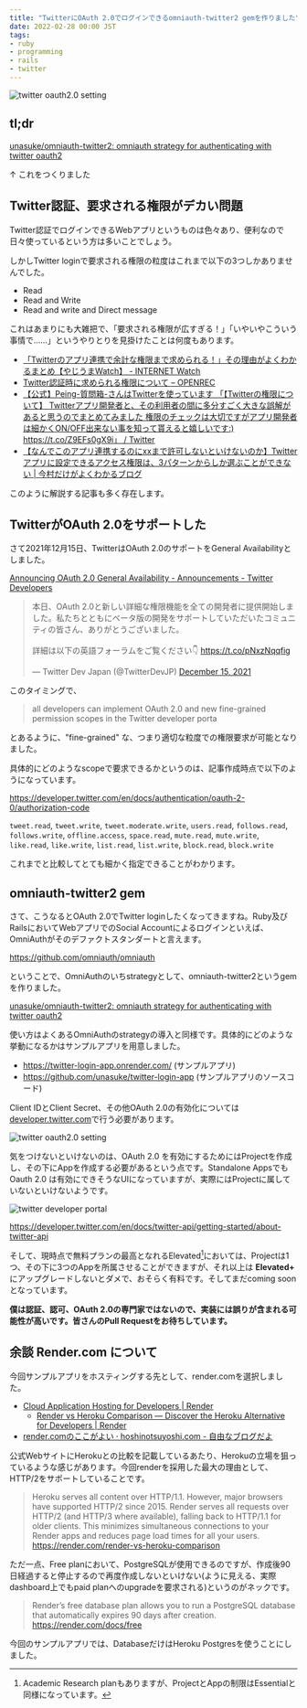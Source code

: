 ```yaml
---
title: "TwitterにOAuth 2.0でログインできるomniauth-twitter2 gemを作りました"
date: 2022-02-28 00:00 JST
tags: 
- ruby
- programming
- rails
- twitter
---
```



![twitter oauth2.0 setting](2022/twitter-oauth2-enabled.png)

## tl;dr

[unasuke/omniauth-twitter2: omniauth strategy for authenticating with twitter oauth2](https://github.com/unasuke/omniauth-twitter2)

↑ これをつくりました

## Twitter認証、要求される権限がデカい問題
Twitter認証でログインできるWebアプリというものは色々あり、便利なので日々使っているという方は多いことでしょう。

しかしTwitter loginで要求される権限の粒度はこれまで以下の3つしかありませんでした。

- Read
- Read and Write
- Read and write and Direct message

これはあまりにも大雑把で、「要求される権限が広すぎる！」「いやいやこういう事情で……」というやりとりを見掛けたことは何度もあります。

- [「Twitterのアプリ連携で余計な権限まで求められる！」その理由がよくわかるまとめ【やじうまWatch】 - INTERNET Watch](https://internet.watch.impress.co.jp/docs/yajiuma/1096815.html)
- [Twitter認証時に求められる権限について – OPENREC](https://openrec.zendesk.com/hc/ja/articles/360049156451-Twitter%E8%AA%8D%E8%A8%BC%E6%99%82%E3%81%AB%E6%B1%82%E3%82%81%E3%82%89%E3%82%8C%E3%82%8B%E6%A8%A9%E9%99%90%E3%81%AB%E3%81%A4%E3%81%84%E3%81%A6#:~:text=Twitter%E3%81%AE%E4%BB%95%E6%A7%98%E3%81%A8%E3%81%97%E3%81%A6%E3%80%81%E9%81%B8%E6%8A%9E,%E6%A8%A9%E9%99%90%E3%81%8C%E6%B1%82%E3%82%81%E3%82%89%E3%82%8C%E3%81%BE%E3%81%99%E3%80%82)
- [【公式】Peing-質問箱-さんはTwitterを使っています 「【Twitterの権限について】 Twitterアプリ開発者と、その利用者の間に多分すごく大きな誤解があると思うのでまとめてみました 権限のチェックは大切ですがアプリ開発者は細かくON/OFF出来ない事を知って貰えると嬉しいです:) https://t.co/Z9EFs0gX9i」 / Twitter](https://twitter.com/Peing_net/status/939085850645733377)
- [【なんでこのアプリ連携するのにxxまで許可しないといけないのか】Twitterアプリに設定できるアクセス権限は、3パターンからしか選ぶことができない | 今村だけがよくわかるブログ](https://www.imamura.biz/blog/16031)

このように解説する記事も多く存在します。

## TwitterがOAuth 2.0をサポートした
さて2021年12月15日、TwitterはOAuth 2.0のサポートをGeneral Availabilityとしました。

[Announcing OAuth 2.0 General Availability - Announcements - Twitter Developers](https://twittercommunity.com/t/announcing-oauth-2-0-general-availability/163555)

<blockquote class="twitter-tweet"><p lang="ja" dir="ltr">本日、OAuth 2.0と新しい詳細な権限機能を全ての開発者に提供開始しました。私たちとともにベータ版の開発をサポートしていただいたコミュニティの皆さん、ありがとうございました。<br><br>詳細は以下の英語フォーラムをご覧ください👇 <a href="https://t.co/pNxzNqqfig">https://t.co/pNxzNqqfig</a></p>&mdash; Twitter Dev Japan (@TwitterDevJP) <a href="https://twitter.com/TwitterDevJP/status/1470916207130079239?ref_src=twsrc%5Etfw">December 15, 2021</a></blockquote> <script async src="https://platform.twitter.com/widgets.js" charset="utf-8"></script>

このタイミングで、

>  all developers can implement OAuth 2.0 and new fine-grained permission scopes in the Twitter developer porta

とあるように、"fine-grained" な、つまり適切な粒度での権限要求が可能となりました。

具体的にどのようなscopeで要求できるかというのは、記事作成時点で以下のようになっています。

<https://developer.twitter.com/en/docs/authentication/oauth-2-0/authorization-code>

`tweet.read`, `tweet.write`, `tweet.moderate.write`, `users.read`, `follows.read`, `follows.write`, `offline.access`, `space.read`, `mute.read`, `mute.write`, `like.read`, `like.write`, `list.read`, `list.write`, `block.read`, `block.write`

これまでと比較してとても細かく指定できることがわかります。

##  omniauth-twitter2 gem
さて、こうなるとOAuth 2.0でTwitter loginしたくなってきますね。Ruby及びRailsにおいてWebアプリでのSocial Accountによるログインといえば、OmniAuthがそのデファクトスタンダートと言えます。

<https://github.com/omniauth/omniauth>

ということで、OmniAuthのいちstrategyとして、omniauth-twitter2というgemを作りました。

[unasuke/omniauth-twitter2: omniauth strategy for authenticating with twitter oauth2](https://github.com/unasuke/omniauth-twitter2)

使い方はよくあるOmniAuthのstrategyの導入と同様です。具体的にどのような挙動になるかはサンプルアプリを用意しました。

- <https://twitter-login-app.onrender.com/> (サンプルアプリ)
- <https://github.com/unasuke/twitter-login-app> (サンプルアプリのソースコード)

Client IDとClient Secret、その他OAuth 2.0の有効化については [developer.twitter.com](https://developer.twitter.com/)で行う必要があります。

![twitter oauth2.0 setting](2022/twitter-oauth2-enabled-full.png)

気をつけないといけないのは、OAuth 2.0 を有効にするためにはProjectを作成し、その下にAppを作成する必要があるという点です。Standalone AppsでもOauth 2.0 は有効にできそうなUIになっていますが、実際にはProjectに属していないといけないようです。

![twitter developer portal](2022/twitter-developer-portal.png)

<https://developer.twitter.com/en/docs/twitter-api/getting-started/about-twitter-api>

そして、現時点で無料プランの最高となれるElevated[^free]においては、Projectは1つ、その下に3つのAppを所属させることができますが、それ以上は **Elevated+** にアップグレードしないとダメで、おそらく有料です。そしてまだcoming soonとなっています。

**僕は認証、認可、OAuth 2.0の専門家ではないので、実装には誤りが含まれる可能性が高いです。皆さんのPull Requestをお待ちしています。**

[^free]: Academic Research planもありますが、ProjectとAppの制限はEssentialと同様になっています。

## 余談 Render.com について
今回サンプルアプリをホスティングする先として、render.comを選択しました。

- [Cloud Application Hosting for Developers | Render](https://render.com/)
    - [Render vs Heroku Comparison — Discover the Heroku Alternative for Developers | Render](https://render.com/render-vs-heroku-comparison)
- [render.comのここがよい · hoshinotsuyoshi.com - 自由なブログだよ](https://hoshinotsuyoshi.com/post/render_com/)

公式WebサイトにHerokuとの比較を記載しているあたり、Herokuの立場を狙っているような感じがあります。今回renderを採用した最大の理由として、HTTP/2をサポートしていることです。

> Heroku serves all content over HTTP/1.1. However, major browsers have supported HTTP/2 since 2015. Render serves all requests over HTTP/2 (and HTTP/3 where available), falling back to HTTP/1.1 for older clients. This minimizes simultaneous connections to your Render apps and reduces page load times for all your users.
> https://render.com/render-vs-heroku-comparison

ただ一点、Free planにおいて、PostgreSQLが使用できるのですが、作成後90日経過すると停止するので再度作成しないといけない(ように見える、実際dashboard上でもpaid planへのupgradeを要求される)というのがネックです。

> Render’s free database plan allows you to run a PostgreSQL database that automatically expires 90 days after creation.
> https://render.com/docs/free

今回のサンプルアプリでは、DatabaseだけはHeroku Postgresを使うことにしました。
